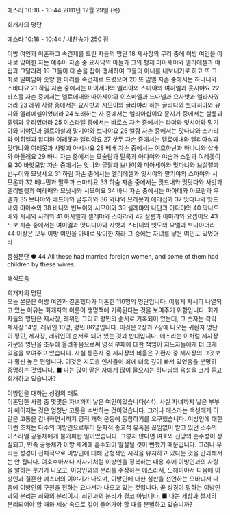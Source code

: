 에스라 10:18 - 10:44 
2011년 12월 29일 (목)

회개자의 명단



에스라 10:18 - 10:44 / 새찬송가 250 장


이방 여인과 이혼하고 속건제를 드린 자들의 명단
18 제사장의 무리 중에 이방 여인을 아내로 맞이한 자는 예수아 자손 중 요사닥의 아들과 그의 형제 마아세야와 엘리에셀과 야립과 그달랴라 19 그들이 다 손을 잡아 맹세하여 그들의 아내를 내보내기로 하고 또 그 죄로 말미암아 숫양 한 마리를 속건제로 드렸으며
20 또 임멜 자손 중에서는 하나니와 스바댜요 21 하림 자손 중에서는 마아세야와 엘리야와 스마야와 여히엘과 웃시야요 22 바스훌 자손 중에서는 엘료에내와 마아세야와 이스마엘과 느다넬과 요사밧과 엘라사였더라 23 레위 사람 중에서는 요사밧과 시므이와 글라야라 하는 글리다와 브다히야와 유다와 엘리에셀이었더라 24 노래하는 자 중에서는 엘리아십이요 문지기 중에서는 살룸과 델렘과 우리였더라 25 이스라엘 중에서는 바로스 자손 중에서는 라먀와 잇시야와 말기야와 미야민과 엘르아살과 말기야와 브나야요 26 엘람 자손 중에서는 맛다냐와 스가랴와 여히엘과 압디와 여레못과 엘리야요 27 삿두 자손 중에서는 엘료에내와 엘리아십과 맛다냐와 여레못과 사밧과 아시사요 28 베배 자손 중에서는 여호하난과 하나냐와 삽배와 아들래요 29 바니 자손 중에서는 므술람과 말룩과 아다야와 야숩과 스알과 여레못이요 30 바핫모압 자손 중에서는 앗나와 글랄과 브나야와 마아세야와 맛다냐와 브살렐과 빈누이와 므낫세요 31 하림 자손 중에서는 엘리에셀과 잇시야와 말기야와 스마야와 시므온과 32 베냐민과 말룩과 스마랴요 33 하숨 자손 중에서는 맛드내와 맛닷다와 사밧과 엘리벨렛과 여레매와 므낫세와 시므이요 34 바니 자손 중에서는 마아대와 아므람과 우엘과 35 브나야와 베드야와 글루히와 36 와냐와 므레못과 에랴십과 37 맛다냐와 맛드내와 야아수와 38 바니와 빈누이와 시므이와 39 셀레먀와 나단과 아다야와 40 막나드배와 사새와 사래와 41 아사렐과 셀레먀와 스마랴와 42 살룸과 아마랴와 요셉이요 43 느보 자손 중에서는 여이엘과 맛디디야와 사밧과 스비내와 잇도와 요엘과 브나야더라 44 이상은 모두 이방 여인을 아내로 맞이한 자라 그 중에는 자녀를 낳은 여인도 있었더라

중심문단 ● 44 All these had married foreign women, and some of them had children by these wives.

해석도움





회개자의 명단  
오늘 본문은 이방 여인과 결혼했다가 이혼한 110명의 명단입니다. 이렇게 자세히 나열되고 있는 이유는 회개자의 이름이 생명책에 기록된다는 것을 보여주기 위함입니다. 회개자들의 명단은 제사장, 레위인 그리고 평민의 순서로 기록되어 있는데, 그 숫자는 각각 제사장 14명, 레위인 10명, 평민 86명입니다. 이것은 2장과 7장에 나오는 귀환자 명단이 평민, 제사장, 레위인의 순서로 되어 있는 것과 반대입니다. 에스라는 이처럼 제사장 가문의 명단을 초두에 올려놓음으로써 영적 부패에 대한 책임이 지도자들에게 더 크게 있음을 보여주고 있습니다. 사실 통혼자 중 제사장의 비율은 귀환자 중 제사장의 그것보다 훨씬 높은 편입니다. 이것은 지도층 인사들이 죄에 더욱 깊이 빠져 있었음을 분명히 증명하는 것입니다.
■ 나는 많이 맡은 자에게 많이 물으시는 하나님의 음성을 크게 듣고 회개하고 있습니까?

이방인을 대하는 성경의 태도  
이혼당한 사람 중 몇몇은 자녀까지 낳은 여인이었습니다(44). 사실 자녀까지 낳은 부부가 헤어지는 것은 엄청난 고통을 수반하는 것이었습니다. 그러나 에스라는 백성에게 이 같은 고통을 감내하면서까지 영적 개혁 운동에 동참하기를 요구했습니다. 이방인에 대한 이런 조치는 다수의 이방인으로부터 문화적·종교적 유혹을 끊임없이 받고 있던 소수의 이스라엘 공동체에게 불가피한 일이었습니다. 그렇지 않다면 여호와 신앙의 순수성이 상실되고, 민족 공동체가 이방 세계에 흡수되어 말살될 것이 뻔했기 때문입니다. 그러나 우리는 성경이 전체적으로 이방인에 대해 균형적인 시각을 유지하고 있다는 것을 간과해서는 안 됩니다. 여호수아서나 사사기처럼 이방인을 정복하는 내용 후에 이방인과의 사랑을 말하는 룻기가 나오고, 이방인과의 분리를 주장하는 에스라서, 느헤미야서 다음에 이방인과 결혼한 에스더의 이야기가 나오며, 이방인에 대한 심판을 선언하는 오바댜서 다음에 이방인의 구원을 전하는 요나서가 나오고 있는 것입니다. 곧 성경이 말하는 이방인과의 분리는 죄와의 분리이지, 죄인과의 분리가 결코 아닙니다.
■ 나는 세상과 철저히 분리되어야 할 때와 세상 속으로 깊이 들어가야 할 때를 분별하고 있습니까?